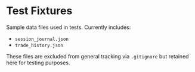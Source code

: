 # Test Fixtures

Sample data files used in tests. Currently includes:

- `session_journal.json`
- `trade_history.json`

These files are excluded from general tracking via `.gitignore` but retained here for testing purposes.
